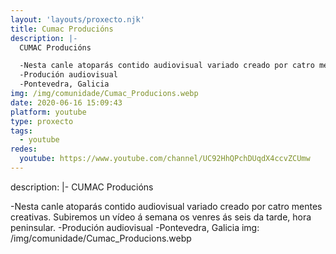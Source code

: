 ```yaml
---
layout: 'layouts/proxecto.njk'
title: Cumac Producións
description: |-
  CUMAC Producións

  -Nesta canle atoparás contido audiovisual variado creado por catro mentes creativas. Subiremos un vídeo á semana os venres ás seis da tarde, hora peninsular.
  -Produción audiovisual
  -Pontevedra, Galicia
img: /img/comunidade/Cumac_Producions.webp
date: 2020-06-16 15:09:43
platform: youtube
type: proxecto
tags:
  - youtube
redes:
  youtube: https://www.youtube.com/channel/UC92HhQPchDUqdX4ccvZCUmw
---
```

description: |-
  CUMAC Producións

  -Nesta canle atoparás contido audiovisual variado creado por catro mentes creativas. Subiremos un vídeo á semana os venres ás seis da tarde, hora peninsular.
  -Produción audiovisual
  -Pontevedra, Galicia
img: /img/comunidade/Cumac_Producions.webp
